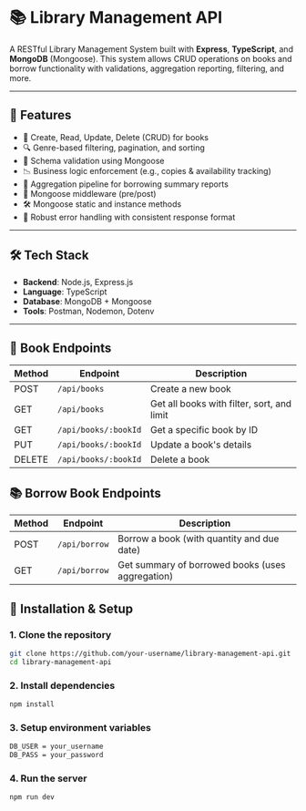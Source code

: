 # 📚 Library Management API

A RESTful Library Management System built with **Express**, **TypeScript**, and **MongoDB** (Mongoose). This system allows CRUD operations on books and borrow functionality with validations, aggregation reporting, filtering, and more.

---

## 🚀 Features

- 📘 Create, Read, Update, Delete (CRUD) for books
- 🔍 Genre-based filtering, pagination, and sorting
- 🔐 Schema validation using Mongoose
- 📉 Business logic enforcement (e.g., copies & availability tracking)
- 🧮 Aggregation pipeline for borrowing summary reports
- 🧠 Mongoose middleware (pre/post)
- 🛠️ Mongoose static and instance methods
- 🔁 Robust error handling with consistent response format

---

## 🛠️ Tech Stack

- **Backend**: Node.js, Express.js
- **Language**: TypeScript
- **Database**: MongoDB + Mongoose
- **Tools**: Postman, Nodemon, Dotenv

---


## 📘 Book Endpoints

| Method | Endpoint             | Description                                |
| ------ | -------------------- | ------------------------------------------ |
| POST   | `/api/books`         | Create a new book                          |
| GET    | `/api/books`         | Get all books with filter, sort, and limit |
| GET    | `/api/books/:bookId` | Get a specific book by ID                  |
| PUT    | `/api/books/:bookId` | Update a book's details                    |
| DELETE | `/api/books/:bookId` | Delete a book                              |


## 📚 Borrow Book Endpoints

| Method | Endpoint      | Description                                      |
| ------ | ------------- | ------------------------------------------------ |
| POST   | `/api/borrow` | Borrow a book (with quantity and due date)       |
| GET    | `/api/borrow` | Get summary of borrowed books (uses aggregation) |


## 🔧 Installation & Setup


### 1. Clone the repository
```bash
git clone https://github.com/your-username/library-management-api.git
cd library-management-api
```

### 2. Install dependencies
```bash
npm install
```
### 3. Setup environment variables
```bash
DB_USER = your_username
DB_PASS = your_password
```

### 4. Run the server 
```bash
npm run dev
```


